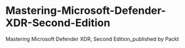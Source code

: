 # Mastering-Microsoft-Defender-XDR-Second-Edition
Mastering Microsoft Defender XDR, Second Edition_published by Packt
